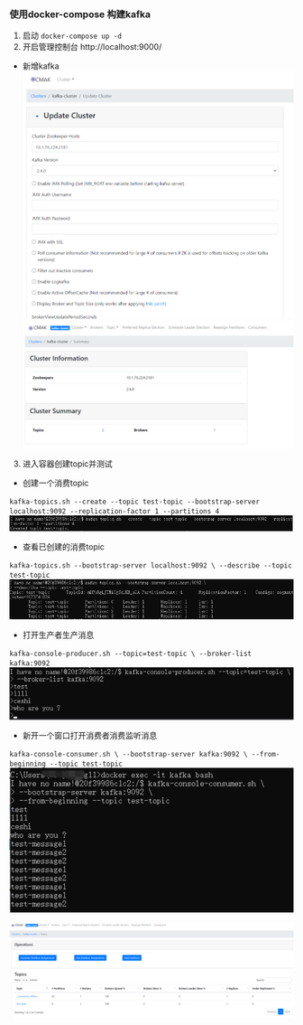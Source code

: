 ### 使用docker-compose 构建kafka
1. 启动 `docker-compose up -d`
2. 开启管理控制台 http://localhost:9000/
- 新增kafka
  ![img.png](img.png)
  ![img_1.png](img_1.png)
3. 进入容器创建topic并测试
- 创建一个消费topic

`kafka-topics.sh --create --topic test-topic --bootstrap-server localhost:9092 --replication-factor 1 --partitions 4`
![img_6.png](img_6.png)
- 查看已创建的消费topic

`kafka-topics.sh --bootstrap-server localhost:9092 \
--describe --topic test-topic`
![img_4.png](img_4.png)

- 打开生产者生产消息

`kafka-console-producer.sh --topic=test-topic \
--broker-list kafka:9092`
![img_5.png](img_5.png)
- 新开一个窗口打开消费者消费监听消息

`kafka-console-consumer.sh \
--bootstrap-server kafka:9092 \
--from-beginning --topic test-topic`
![img_2.png](img_2.png)

![img_7.png](img_7.png)

